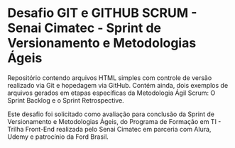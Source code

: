 # Desafio GIT e GITHUB SCRUM - Senai Cimatec - Sprint de Versionamento e Metodologias Ágeis

Repositório contendo arquivos HTML simples com controle de versão realizado via Git e hopedagem via GitHub. 
Contém ainda, dois exemplos de arquivos gerados em etapas específicas da Metodologia Ágil Scrum: O Sprint Backlog e o Sprint Retrospective.

Este desafio foi solicitado como avaliação para conclusão da Sprint de Versionamento e Metodologias Ágeis, do Programa de Formação em TI - Trilha Front-End realizada pelo Senai Cimatec em parceria com Alura, Udemy e patrocínio da Ford Brasil.
